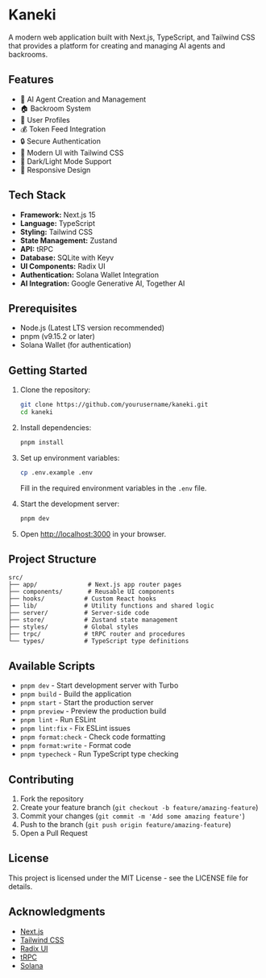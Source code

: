 # Kaneki

A modern web application built with Next.js, TypeScript, and Tailwind CSS that provides a platform for creating and managing AI agents and backrooms.

## Features

- 🤖 AI Agent Creation and Management
- 🏠 Backroom System
- 👤 User Profiles
- 💰 Token Feed Integration
- 🔒 Secure Authentication
- 🎨 Modern UI with Tailwind CSS
- 🌙 Dark/Light Mode Support
- 📱 Responsive Design

## Tech Stack

- **Framework:** Next.js 15
- **Language:** TypeScript
- **Styling:** Tailwind CSS
- **State Management:** Zustand
- **API:** tRPC
- **Database:** SQLite with Keyv
- **UI Components:** Radix UI
- **Authentication:** Solana Wallet Integration
- **AI Integration:** Google Generative AI, Together AI

## Prerequisites

- Node.js (Latest LTS version recommended)
- pnpm (v9.15.2 or later)
- Solana Wallet (for authentication)

## Getting Started

1. Clone the repository:

   ```bash
   git clone https://github.com/yourusername/kaneki.git
   cd kaneki
   ```

2. Install dependencies:

   ```bash
   pnpm install
   ```

3. Set up environment variables:

   ```bash
   cp .env.example .env
   ```

   Fill in the required environment variables in the `.env` file.

4. Start the development server:

   ```bash
   pnpm dev
   ```

5. Open [http://localhost:3000](http://localhost:3000) in your browser.

## Project Structure

```
src/
├── app/              # Next.js app router pages
├── components/       # Reusable UI components
├── hooks/           # Custom React hooks
├── lib/             # Utility functions and shared logic
├── server/          # Server-side code
├── store/           # Zustand state management
├── styles/          # Global styles
├── trpc/            # tRPC router and procedures
└── types/           # TypeScript type definitions
```

## Available Scripts

- `pnpm dev` - Start development server with Turbo
- `pnpm build` - Build the application
- `pnpm start` - Start the production server
- `pnpm preview` - Preview the production build
- `pnpm lint` - Run ESLint
- `pnpm lint:fix` - Fix ESLint issues
- `pnpm format:check` - Check code formatting
- `pnpm format:write` - Format code
- `pnpm typecheck` - Run TypeScript type checking

## Contributing

1. Fork the repository
2. Create your feature branch (`git checkout -b feature/amazing-feature`)
3. Commit your changes (`git commit -m 'Add some amazing feature'`)
4. Push to the branch (`git push origin feature/amazing-feature`)
5. Open a Pull Request

## License

This project is licensed under the MIT License - see the LICENSE file for details.

## Acknowledgments

- [Next.js](https://nextjs.org/)
- [Tailwind CSS](https://tailwindcss.com/)
- [Radix UI](https://www.radix-ui.com/)
- [tRPC](https://trpc.io/)
- [Solana](https://solana.com/)
